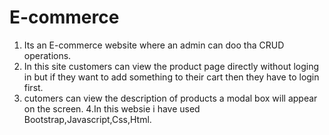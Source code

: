 # E-commerce

1.  Its an E-commerce website where an admin can doo tha CRUD operations.
2.  In this site customers can view the product page directly without loging in but if they want to add something to their cart then they have to login first.
3.  cutomers can view the description of products a modal box will appear on the screen.
    4.In this websie i have used Bootstrap,Javascript,Css,Html.
